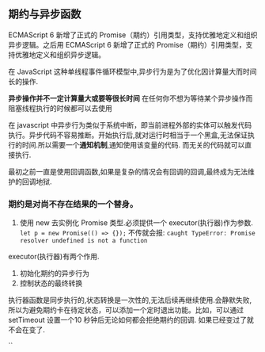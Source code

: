 ## 期约与异步函数

ECMAScript 6 新增了正式的 Promise（期约）引用类型，支持优雅地定义和组织异步逻辑。之后用 ECMAScript 6 新增了正式的 Promise（期约）引用类型，支持优雅地定义和组织异步逻辑。

在 JavaScript 这种单线程事件循环模型中,异步行为是为了优化因计算量大而时间长的操作.

**异步操作并不一定计算量大或要等很长时间** 在任何你不想为等待某个异步操作而阻塞线程执行的时候都可以去使用

在 javascript 中异步行为类似于系统中断，即当前进程外部的实体可以触发代码执行。异步代码不容易推断。开始执行后,就对运行时相当于一个黑盒,无法保证执行的时间.所以需要一个**通知机制**,通知使用该变量的代码. 而无关的代码就可以直接执行.

最初之前一直是使用回调函数,如果是复杂的情况会有回调的回调,最终成为无法维护的回调地狱.

### 期约是对尚不存在结果的一个替身。

1. 使用 new 去实例化 Promise 类型.必须提供一个 executor(执行器)作为参数.
   `let p = new Promise(() => {});`
   不传就会报:
   `caught TypeError: Promise resolver undefined is not a function`

executor(执行器)有两个作用.

1. 初始化期约的异步行为
2. 控制状态的最终转换

执行器函数是同步执行的,状态转换是一次性的,无法后续再继续使用.会静默失败,所以为避免期约卡在待定状态，可以添加一个定时退出功能。比如，可以通过 setTimeout 设置一个10 秒钟后无论如何都会拒绝期约的回调. 如果已经变过了就不会在变了.

``